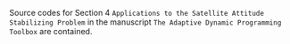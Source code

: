 Source codes for Section 4 `Applications to the Satellite Attitude Stabilizing Problem` in the manuscript `The Adaptive Dynamic Programming Toolbox` are contained.
